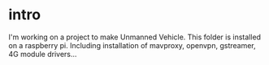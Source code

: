 # intro
I'm working on a project to make Unmanned Vehicle. This folder is installed on a raspberry pi. Including installation of mavproxy, openvpn, gstreamer, 4G module drivers... 
